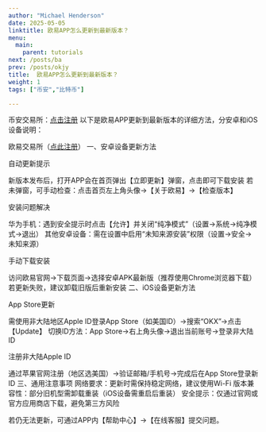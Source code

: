 ```yaml
---
author: "Michael Henderson"
date: 2025-05-05
linktitle: 欧易APP怎么更新到最新版本？
menu:
  main:
    parent: tutorials
next: /posts/ba
prev: /posts/okjy
title:  欧易APP怎么更新到最新版本？
weight: 1
tags: ["币安","比特币"]

---
```

币安交易所：[点击注册](https://www.binance.com/join?ref=UKNXKQAK)
以下是欧易APP更新到最新版本的详细方法，分安卓和iOS设备说明：

欧易交易所（[点此注册](https://okx.com/join/1912474)）
一、安卓设备更新方法

自动更新提示‌

新版本发布后，打开APP会在首页弹出【立即更新】弹窗，点击即可下载安装
若未弹窗，可手动检查：点击首页左上角头像→【关于欧易】→【检查版本】

安装问题解决‌

华为手机‌：遇到安全提示时点击【允许】并关闭“纯净模式”（设置→系统→纯净模式→退出）
其他安卓设备‌：需在设置中启用“未知来源安装”权限（设置→安全→未知来源）

手动下载安装‌

访问欧易官网→下载页面→选择安卓APK最新版（推荐使用Chrome浏览器下载）
若更新失败，建议卸载旧版后重新安装
二、iOS设备更新方法

App Store更新‌

需使用‌非大陆地区Apple ID‌登录App Store（如美国ID）→搜索“OKX”→点击【Update】
切换ID方法：App Store→右上角头像→退出当前账号→登录非大陆ID

注册非大陆Apple ID‌

通过苹果官网注册（地区选美国）→验证邮箱/手机号→完成后在App Store登录新ID
三、通用注意事项
网络要求‌：更新时需保持稳定网络，建议使用Wi-Fi
版本兼容性‌：部分旧机型需卸载重装（iOS设备需重启后重装）
安全提示‌：仅通过官网或官方应用商店下载，避免第三方风险

若仍无法更新，可通过APP内【帮助中心】→【在线客服】提交问题。